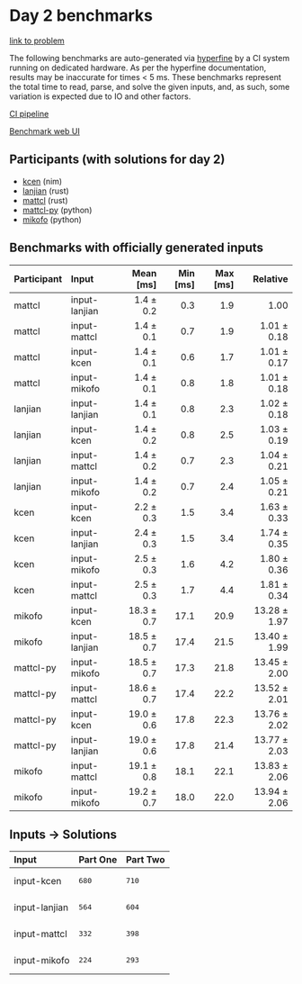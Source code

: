 # Day 2 benchmarks

[link to problem](https://adventofcode.com/2024/day/2)

The following benchmarks are auto-generated via
[hyperfine](https://github.com/sharkdp/hyperfine) by a CI system running on
dedicated hardware. As per the hyperfine documentation, results may be
inaccurate for times < 5 ms. These benchmarks represent the total time to read,
parse, and solve the given inputs, and, as such, some variation is expected due
to IO and other factors.

[CI pipeline](http://ci.papercode.net:8080/teams/main/pipelines/aoc2024)

[Benchmark web UI](https://aoc.ancalagon.black)


## Participants (with solutions for day 2)

- [kcen](https://github.com/kcen/aoc2024) (nim)
- [lanjian](https://github.com/lanjian/aoc-2024) (rust)
- [mattcl](https://github.com/mattcl/aoc2024) (rust)
- [mattcl-py](https://github.com/mattcl/aoc2024-py) (python)
- [mikofo](https://github.com/mikofo/aoc2024) (python)


## Benchmarks with officially generated inputs

| Participant | Input | Mean [ms] | Min [ms] | Max [ms] | Relative |
|:---|:---|---:|---:|---:|---:|
| mattcl | input-lanjian | 1.4 ± 0.2 | 0.3 | 1.9 | 1.00 |
| mattcl | input-mattcl | 1.4 ± 0.1 | 0.7 | 1.9 | 1.01 ± 0.18 |
| mattcl | input-kcen | 1.4 ± 0.1 | 0.6 | 1.7 | 1.01 ± 0.17 |
| mattcl | input-mikofo | 1.4 ± 0.1 | 0.8 | 1.8 | 1.01 ± 0.18 |
| lanjian | input-lanjian | 1.4 ± 0.1 | 0.8 | 2.3 | 1.02 ± 0.18 |
| lanjian | input-kcen | 1.4 ± 0.2 | 0.8 | 2.5 | 1.03 ± 0.19 |
| lanjian | input-mattcl | 1.4 ± 0.2 | 0.7 | 2.3 | 1.04 ± 0.21 |
| lanjian | input-mikofo | 1.4 ± 0.2 | 0.7 | 2.4 | 1.05 ± 0.21 |
| kcen | input-kcen | 2.2 ± 0.3 | 1.5 | 3.4 | 1.63 ± 0.33 |
| kcen | input-lanjian | 2.4 ± 0.3 | 1.5 | 3.4 | 1.74 ± 0.35 |
| kcen | input-mikofo | 2.5 ± 0.3 | 1.6 | 4.2 | 1.80 ± 0.36 |
| kcen | input-mattcl | 2.5 ± 0.3 | 1.7 | 4.4 | 1.81 ± 0.34 |
| mikofo | input-kcen | 18.3 ± 0.7 | 17.1 | 20.9 | 13.28 ± 1.97 |
| mikofo | input-lanjian | 18.5 ± 0.7 | 17.4 | 21.5 | 13.40 ± 1.99 |
| mattcl-py | input-mikofo | 18.5 ± 0.7 | 17.3 | 21.8 | 13.45 ± 2.00 |
| mattcl-py | input-mattcl | 18.6 ± 0.7 | 17.4 | 22.2 | 13.52 ± 2.01 |
| mattcl-py | input-kcen | 19.0 ± 0.6 | 17.8 | 22.3 | 13.76 ± 2.02 |
| mattcl-py | input-lanjian | 19.0 ± 0.6 | 17.8 | 21.4 | 13.77 ± 2.03 |
| mikofo | input-mattcl | 19.1 ± 0.8 | 18.1 | 22.1 | 13.83 ± 2.06 |
| mikofo | input-mikofo | 19.2 ± 0.7 | 18.0 | 22.0 | 13.94 ± 2.06 |


## Inputs -> Solutions

| Input | Part One | Part Two |
|:---|:---|:---|
|input-kcen|<pre>680</pre>|<pre>710</pre>|
|input-lanjian|<pre>564</pre>|<pre>604</pre>|
|input-mattcl|<pre>332</pre>|<pre>398</pre>|
|input-mikofo|<pre>224</pre>|<pre>293</pre>|